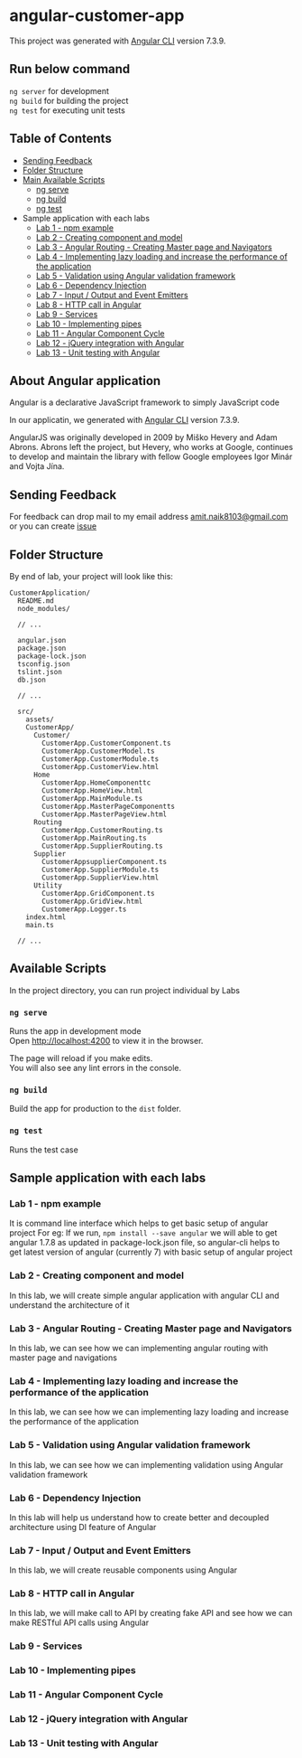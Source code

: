 # angular-customer-app

This project was generated with [Angular CLI](https://github.com/angular/angular-cli) version 7.3.9.

## Run below command 
`ng server` for development  
`ng build` for building the project  
`ng test` for executing unit tests  

## Table of Contents

- [Sending Feedback](#sending-feedback)
- [Folder Structure](#folder-structure)
- [Main Available Scripts](#available-scripts)
    - [ng serve](#ng-serve)
    - [ng build](#ng-build)
    - [ng test](#ng-test)
-  Sample application with each labs
    - [Lab 1 - npm example](https://github.com/Amitpnk/angular-customer-app/tree/master/Lab01/npm-example)
    - [Lab 2 - Creating component and model](https://github.com/Amitpnk/angular-customer-app/tree/master/Lab02/CustomerApplication)
    - [Lab 3 - Angular Routing - Creating Master page and Navigators](https://github.com/Amitpnk/angular-customer-app/tree/master/Lab03/CustomerApplication)
    - [Lab 4 - Implementing lazy loading and increase the performance of the application](https://github.com/Amitpnk/angular-customer-app/tree/master/Lab04/CustomerApplication)
    - [Lab 5 - Validation using Angular validation framework](https://github.com/Amitpnk/angular-customer-app/tree/master/Lab05/CustomerApplication)
    - [Lab 6 - Dependency Injection](https://github.com/Amitpnk/angular-customer-app/tree/master/Lab06/CustomerApplication)
    - [Lab 7 - Input / Output and Event Emitters](https://github.com/Amitpnk/angular-customer-app/tree/master/Lab07/CustomerApplication)
    - [Lab 8 - HTTP call in Angular](https://github.com/Amitpnk/angular-customer-app/tree/master/Lab8/CustomerApplication)
    - [Lab 9 - Services](https://github.com/Amitpnk/angular-customer-app/tree/master/Lab07/CustomerApplication)
    - [Lab 10 - Implementing pipes](https://github.com/Amitpnk/angular-customer-app/tree/master/Lab7/CustomerApplication)
    - [Lab 11 - Angular Component Cycle](https://github.com/Amitpnk/angular-customer-app/tree/master/Lab7/CustomerApplication)
    - [Lab 12 - jQuery integration with Angular](https://github.com/Amitpnk/angular-customer-app/tree/master/Lab7/CustomerApplication)
    - [Lab 13 - Unit testing with Angular](https://github.com/Amitpnk/angular-customer-app/tree/master/Lab7/CustomerApplication)
    
## About Angular application

Angular is a declarative JavaScript framework to simply JavaScript code

In our applicatin, we generated with [Angular CLI](https://github.com/angular/angular-cli) version 7.3.9.

AngularJS was originally developed in 2009 by Miško Hevery and Adam Abrons. Abrons left the project, but Hevery, who works at Google, continues to develop and maintain the library with fellow Google employees Igor Minár and Vojta Jína.

## Sending Feedback

For feedback can drop mail to my email address amit.naik8103@gmail.com or you can create [issue](https://github.com/Amitpnk/angular-customer-app/issues/new)

## Folder Structure

By end of lab, your project will look like this:

```
CustomerApplication/
  README.md
  node_modules/

  // ...

  angular.json
  package.json
  package-lock.json
  tsconfig.json
  tslint.json
  db.json
  
  // ...
  
  src/
    assets/
    CustomerApp/
      Customer/
        CustomerApp.CustomerComponent.ts      
        CustomerApp.CustomerModel.ts
        CustomerApp.CustomerModule.ts
        CustomerApp.CustomerView.html
      Home
        CustomerApp.HomeComponenttc
        CustomerApp.HomeView.html
        CustomerApp.MainModule.ts
        CustomerApp.MasterPageComponentts
        CustomerApp.MasterPageView.html
      Routing
        CustomerApp.CustomerRouting.ts
        CustomerApp.MainRouting.ts
        CustomerApp.SupplierRouting.ts
      Supplier
        CustomerAppsupplierComponent.ts
        CustomerApp.SupplierModule.ts
        CustomerApp.SupplierView.html
      Utility
        CustomerApp.GridComponent.ts
        CustomerApp.GridView.html
        CustomerApp.Logger.ts
    index.html
    main.ts

  // ...

```

## Available Scripts

In the project directory, you can run project individual by Labs

### `ng serve`

Runs the app in development mode <br>
Open [http://localhost:4200](http://localhost:4200) to view it in the browser.

The page will reload if you make edits. <br>
You will also see any lint errors in the console.

### `ng build`

Build the app for production to the `dist` folder. <br>

### `ng test`

Runs the test case 

## Sample application with each labs
### Lab 1 - npm example

It is command line interface which helps to get basic setup of angular project 
For eg: If we run, `npm install --save angular` we will able to get angular 1.7.8 as updated in package-lock.json file, so angular-cli helps to get latest version of angular (currently 7) with basic setup of angular project

### Lab 2 - Creating component and model

In this lab, we will create simple angular application with angular CLI and understand the architecture of it

### Lab 3 - Angular Routing - Creating Master page and Navigators

In this lab, we can see how we can implementing angular routing with master page and navigations

### Lab 4 - Implementing lazy loading and increase the performance of the application

In this lab, we can see how we can implementing lazy loading and increase the performance of the application

### Lab 5 - Validation using Angular validation framework

In this lab, we can see how we can implementing validation using Angular validation framework

### Lab 6 - Dependency Injection

In this lab will help us understand how to create better and decoupled architecture using DI feature of Angular

### Lab 7 - Input / Output and Event Emitters

In this lab, we will create reusable components using Angular

### Lab 8 - HTTP call in Angular

In this lab, we will make call to API by creating fake API and see how we can make RESTful API calls using Angular

### Lab 9 - Services
### Lab 10 - Implementing pipes
### Lab 11 - Angular Component Cycle
### Lab 12 - jQuery integration with Angular
### Lab 13 - Unit testing with Angular
